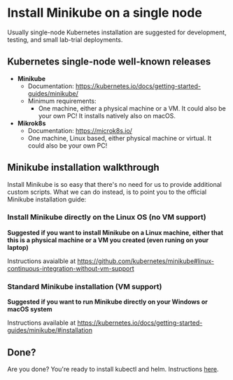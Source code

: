 # Install Minikube on a single node

Usually single-node Kubernetes installation are suggested for development, testing, and small lab-trial deployments.

## Kubernetes single-node well-known releases

* **Minikube**
    * Documentation: <https://kubernetes.io/docs/getting-started-guides/minikube/>
    * Minimum requirements:
        * One machine, either a physical machine or a VM. It could also be your own PC! It installs natively also on macOS.
* **Mikrok8s**
    * Documentation: <https://microk8s.io/>
    * One machine, Linux based, either physical machine or virtual. It could also be your own PC!

## Minikube installation walkthrough

Install Minikube is so easy that there's no need for us to provide additional custom scripts. What we can do instead, is to point you to the official Minikube installation guide:

### Install Minikube directly on the Linux OS (no VM support)

**Suggested if you want to install Minikube on a Linux machine, either that this is a physical machine or a VM you created (even runing on your laptop)**

Instructions avaialble at <https://github.com/kubernetes/minikube#linux-continuous-integration-without-vm-support>

### Standard Minikube installation (VM support)

**Suggested if you want to run Minikube directly on your Windows or macOS system**

Instructions available at <https://kubernetes.io/docs/getting-started-guides/minikube/#installation>

## Done?

Are you done? You're ready to install kubectl and helm. Instructions [here](kubernetes.md#get-your-kubeconfig-file).
